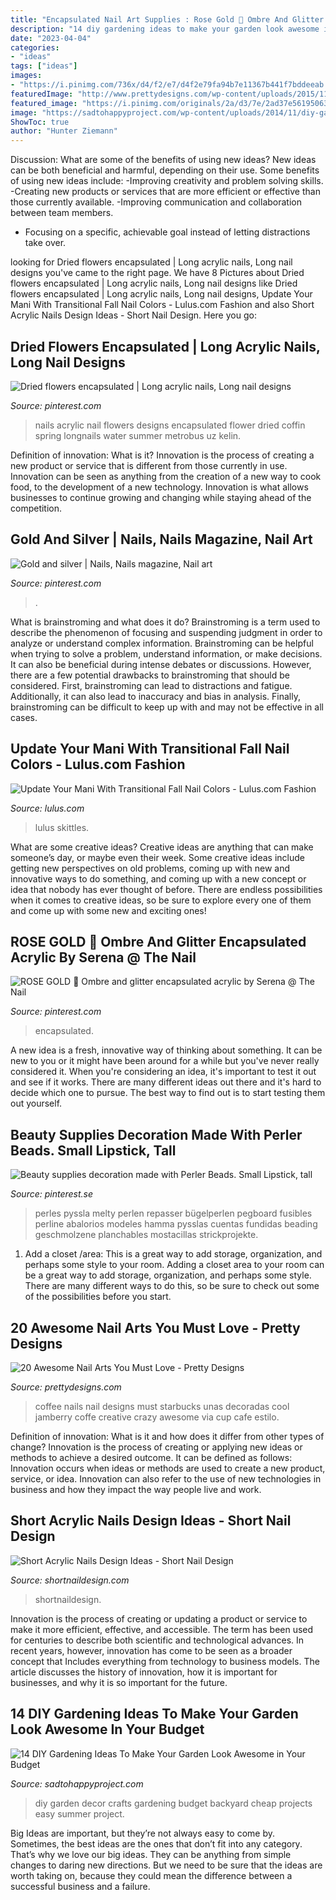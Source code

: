 ```yaml
---
title: "Encapsulated Nail Art Supplies : Rose Gold 💅 Ombre And Glitter Encapsulated Acrylic By Serena @ The Nail"
description: "14 diy gardening ideas to make your garden look awesome in your budget"
date: "2023-04-04"
categories:
- "ideas"
tags: ["ideas"]
images:
- "https://i.pinimg.com/736x/d4/f2/e7/d4f2e79fa94b7e11367b441f7bddeeab.jpg"
featuredImage: "http://www.prettydesigns.com/wp-content/uploads/2015/11/Coffee-Nails.jpg"
featured_image: "https://i.pinimg.com/originals/2a/d3/7e/2ad37e56195063bf9e35f20689e4b7b1.jpg"
image: "https://sadtohappyproject.com/wp-content/uploads/2014/11/diy-garden-crafts-diy-garden-decor-and-projects5.png"
ShowToc: true
author: "Hunter Ziemann"
---
```



Discussion: What are some of the benefits of using new ideas?
New ideas can be both beneficial and harmful, depending on their use. Some benefits of using new ideas include: 
-Improving creativity and problem solving skills.
-Creating new products or services that are more efficient or effective than those currently available.
-Improving communication and collaboration between team members. 
- Focusing on a specific, achievable goal instead of letting distractions take over.

	

		
looking for Dried flowers encapsulated | Long acrylic nails, Long nail designs you've came to the right page. We have 8 Pictures about Dried flowers encapsulated | Long acrylic nails, Long nail designs like Dried flowers encapsulated | Long acrylic nails, Long nail designs, Update Your Mani With Transitional Fall Nail Colors - Lulus.com Fashion and also Short Acrylic Nails Design Ideas - Short Nail Design. Here you go:
		
    
## Dried Flowers Encapsulated | Long Acrylic Nails, Long Nail Designs

<img loading=lazy src="https://i.pinimg.com/736x/64/49/7b/64497bf4cdec213f394029df89b1857c.jpg" onerror="this.onerror=null;this.src='https://tse4.mm.bing.net/th?id=OIP.6uda45lEB5ART8d4U86ukwHaJt&amp;pid=15.1';" alt="Dried flowers encapsulated | Long acrylic nails, Long nail designs">

_Source: pinterest.com_

>nails acrylic nail flowers designs encapsulated flower dried coffin spring longnails water summer metrobus uz kelin. 

	

Definition of innovation: What is it?
Innovation is the process of creating a new product or service that is different from those currently in use. Innovation can be seen as anything from the creation of a new way to cook food, to the development of a new technology. Innovation is what allows businesses to continue growing and changing while staying ahead of the competition.

    
## Gold And Silver | Nails, Nails Magazine, Nail Art

<img loading=lazy src="https://i.pinimg.com/originals/2a/d3/7e/2ad37e56195063bf9e35f20689e4b7b1.jpg" onerror="this.onerror=null;this.src='https://tse2.mm.bing.net/th?id=OIP.5djeY8H2Jm89s7nzb5-KHwHaHa&amp;pid=15.1';" alt="Gold and silver | Nails, Nails magazine, Nail art">

_Source: pinterest.com_

>. 

	

What is brainstroming and what does it do?
Brainstroming is a term used to describe the phenomenon of focusing and suspending judgment in order to analyze or understand complex information. Brainstroming can be helpful when trying to solve a problem, understand information, or make decisions. It can also be beneficial during intense debates or discussions. However, there are a few potential drawbacks to brainstroming that should be considered. First, brainstroming can lead to distractions and fatigue. Additionally, it can also lead to inaccuracy and bias in analysis. Finally, brainstroming can be difficult to keep up with and may not be effective in all cases.

    
## Update Your Mani With Transitional Fall Nail Colors - Lulus.com Fashion

<img loading=lazy src="https://www.lulus.com/blog/wp-content/uploads/2020/09/IMG_2502crop.jpg" onerror="this.onerror=null;this.src='https://tse1.mm.bing.net/th?id=OIP.6Lgk8Hrw0Miu6NIDqR4XJwHaHa&amp;pid=15.1';" alt="Update Your Mani With Transitional Fall Nail Colors - Lulus.com Fashion">

_Source: lulus.com_

>lulus skittles. 

	

What are some creative ideas?
Creative ideas are anything that can make someone’s day, or maybe even their week. Some creative ideas include getting new perspectives on old problems, coming up with new and innovative ways to do something, and coming up with a new concept or idea that nobody has ever thought of before. There are endless possibilities when it comes to creative ideas, so be sure to explore every one of them and come up with some new and exciting ones!

    
## ROSE GOLD 💅 Ombre And Glitter Encapsulated Acrylic By Serena @ The Nail

<img loading=lazy src="https://i.pinimg.com/736x/d4/f2/e7/d4f2e79fa94b7e11367b441f7bddeeab.jpg" onerror="this.onerror=null;this.src='https://tse2.mm.bing.net/th?id=OIP.bT6gVJLTSNgfw2DndXX57wHaHa&amp;pid=15.1';" alt="ROSE GOLD 💅 Ombre and glitter encapsulated acrylic by Serena @ The Nail">

_Source: pinterest.com_

>encapsulated. 

	

A new idea is a fresh, innovative way of thinking about something. It can be new to you or it might have been around for a while but you've never really considered it. When you're considering an idea, it's important to test it out and see if it works. There are many different ideas out there and it's hard to decide which one to pursue. The best way to find out is to start testing them out yourself.

    
## Beauty Supplies Decoration Made With Perler Beads. Small Lipstick, Tall

<img loading=lazy src="https://i.pinimg.com/736x/48/55/1d/48551db423fb5667865ee227209268fc.jpg" onerror="this.onerror=null;this.src='https://tse3.mm.bing.net/th?id=OIP.MoUb29Re3ZxXczC_uTST8gHaNK&amp;pid=15.1';" alt="Beauty supplies decoration made with Perler Beads. Small Lipstick, tall">

_Source: pinterest.se_

>perles pyssla melty perlen repasser bügelperlen pegboard fusibles perline abalorios modeles hamma pysslas cuentas fundidas beading geschmolzene planchables mostacillas strickprojekte. 

	

1. Add a closet /area: This is a great way to add storage, organization, and perhaps some style to your room.
Adding a closet area to your room can be a great way to add storage, organization, and perhaps some style. There are many different ways to do this, so be sure to check out some of the possibilities before you start.

    
## 20 Awesome Nail Arts You Must Love - Pretty Designs

<img loading=lazy src="http://www.prettydesigns.com/wp-content/uploads/2015/11/Coffee-Nails.jpg" onerror="this.onerror=null;this.src='https://tse1.mm.bing.net/th?id=OIP.lT1jfrSuw8r-7niiftuv1QHaJ3&amp;pid=15.1';" alt="20 Awesome Nail Arts You Must Love - Pretty Designs">

_Source: prettydesigns.com_

>coffee nails nail designs must starbucks unas decoradas cool jamberry coffe creative crazy awesome via cup cafe estilo. 

	

Definition of innovation: What is it and how does it differ from other types of change?
Innovation is the process of creating or applying new ideas or methods to achieve a desired outcome. It can be defined as follows: 
Innovation occurs when ideas or methods are used to create a new product, service, or idea. Innovation can also refer to the use of new technologies in business and how they impact the way people live and work.

    
## Short Acrylic Nails Design Ideas - Short Nail Design

<img loading=lazy src="https://shortnaildesign.com/wp-content/uploads/2021/02/Short_Nail_Design_-36.jpg" onerror="this.onerror=null;this.src='https://tse4.mm.bing.net/th?id=OIP.w2MJzdet7lamczjZJKEjmAHaHa&amp;pid=15.1';" alt="Short Acrylic Nails Design Ideas - Short Nail Design">

_Source: shortnaildesign.com_

>shortnaildesign. 

	

Innovation is the process of creating or updating a product or service to make it more efficient, effective, and accessible. The term has been used for centuries to describe both scientific and technological advances. In recent years, however, innovation has come to be seen as a broader concept that Includes everything from technology to business models. The article discusses the history of innovation, how it is important for businesses, and why it is so important for the future.

    
## 14 DIY Gardening Ideas To Make Your Garden Look Awesome In Your Budget

<img loading=lazy src="https://sadtohappyproject.com/wp-content/uploads/2014/11/diy-garden-crafts-diy-garden-decor-and-projects5.png" onerror="this.onerror=null;this.src='https://tse1.mm.bing.net/th?id=OIP.mhs0m8JBKNZrJmGXPMlRWQHaEx&amp;pid=15.1';" alt="14 DIY Gardening Ideas To Make Your Garden Look Awesome in Your Budget">

_Source: sadtohappyproject.com_

>diy garden decor crafts gardening budget backyard cheap projects easy summer project. 

	

Big Ideas are important, but they’re not always easy to come by. Sometimes, the best ideas are the ones that don’t fit into any category. That’s why we love our big ideas. They can be anything from simple changes to daring new directions. But we need to be sure that the ideas are worth taking on, because they could mean the difference between a successful business and a failure.

